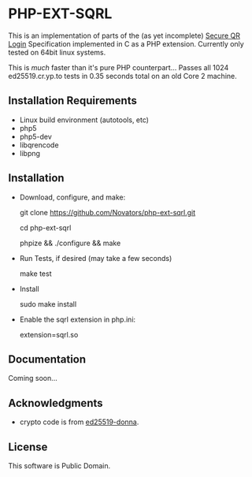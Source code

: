 PHP-EXT-SQRL
============
This is an implementation of parts of the (as yet incomplete) [Secure QR Login](https://www.grc.com/sqrl/sqrl.htm) Specification implemented in C as a PHP extension.  Currently only tested on 64bit linux systems.

This is *much* faster than it's pure PHP counterpart... Passes all 1024 ed25519.cr.yp.to tests in 0.35 seconds total on an old Core 2 machine.


Installation Requirements
-------------------------
* Linux build environment (autotools, etc)
* php5
* php5-dev
* libqrencode
* libpng

Installation
------------
* Download, configure, and make:

	
	git clone https://github.com/Novators/php-ext-sqrl.git
	
	cd php-ext-sqrl
	
	phpize && ./configure && make
	

* Run Tests, if desired (may take a few seconds)

	
	make test
	

* Install

	
	sudo make install
	

* Enable the sqrl extension in php.ini:

	
	extension=sqrl.so
	

Documentation
-------------
Coming soon...

Acknowledgments
---------------
* crypto code is from [ed25519-donna](https://github.com/floodyberry/ed25519-donna).

License
-------
This software is Public Domain.
